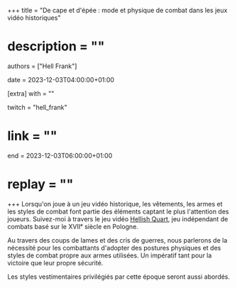 +++
title = "De cape et d'épée : mode et physique de combat dans les jeux vidéo historiques"
# description = ""
authors = ["Hell Frank"]

date = 2023-12-03T04:00:00+01:00

[extra]
with = ""

twitch = "hell_frank"
# link = ""

end = 2023-12-03T06:00:00+01:00

# replay = ""
+++
Lorsqu'on joue à un jeu vidéo historique, les vêtements, les armes et les styles de combat font partie des éléments
captant le plus l'attention des joueurs. Suivez-moi à travers le jeu vidéo [Hellish Quart](https://www.hellishquart.com),
jeu indépendant de combats basé sur le XVIIᵉ siècle en Pologne. 

Au travers des coups de lames et des cris de guerres, nous parlerons de la nécessité pour les combattants d'adopter des
postures physiques et des styles de combat propre aux armes utilisées. Un impératif tant pour la victoire que leur
propre sécurité.

Les styles vestimentaires privilégiés par cette époque seront aussi abordés.